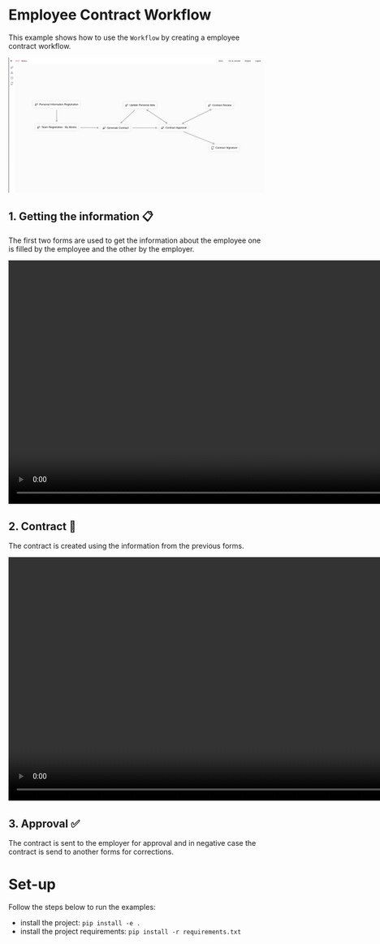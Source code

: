 # Employee Contract Workflow

This example shows how to use the `Workflow` by creating a employee contract workflow.

![alt text](images/Screenshot%20from%202023-10-24%2019-02-47.png)

## 1. Getting the information 📋

The first two forms are used to get the information about the employee one is filled by the employee and the other by the employer.

<video src="./images/Screencast from 24-10-2023 19-16-22.mp4" controls="controls" style="width:100vw;">
</video>

## 2. Contract 📄

The contract is created using the information from the previous forms.

<video src="./images/Screencast from 24-10-2023 19:36:32.webm" controls="controls" style="width:100vw;">
</video>

## 3. Approval ✅

The contract is sent to the employer for approval and in negative case the contract is send to another forms for corrections.

# Set-up

Follow the steps below to run the examples:
- install the project: `pip install -e .`
- install the project requirements: `pip install -r requirements.txt`

